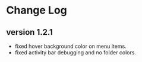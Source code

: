 # Change Log

version 1.2.1
-------------
* fixed hover background color on menu items.
* fixed activity bar debugging and no folder colors.